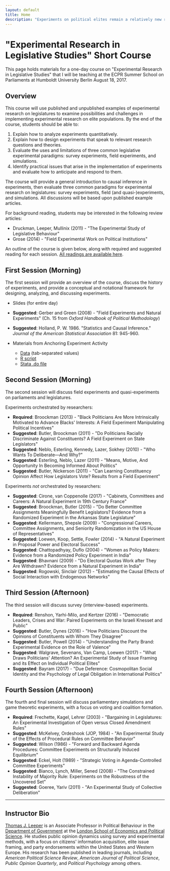 ```yaml
---
layout: default
title: Home
description: "Experiments on political elites remain a relatively new research method, yet the method has been widely used to study parliamentary behavior. This course provides an overview of experimental methods with discussion of various applications in parliamentary research."
---
```


# "Experimental Research in Legislative Studies" Short Course

This page holds materials for a one-day course on "Experimental Research in Legislative Studies" that I will be teaching at the ECPR Summer School on Parliaments at Humboldt University Berlin August 18, 2017.

## Overview

This course will use published and unpublished examples of experimental research on legislatures to examine possibilities and challenges in implementing experimental research on elite populations. By the end of the course, students should be able to:

 1. Explain how to analyze experiments quantitatively.
 2. Explain how to design experiments that speak to relevant research questions and theories.
 3. Evaluate the uses and limitations of three common legislative experimental paradigms: survey experiments, field experiments, and simulations.
 4. Identify practical issues that arise in the implementation of experiments and evaluate how to anticipate and respond to them.

The course will provide a general introduction to causal inference in experiments, then evaluate three common paradigms for experimental research on legislatures: survey experiments, field (and quasi-)experiments, and simulations. All discussions will be based upon published example articles.

For background reading, students may be interested in the following review articles:

 - Druckman, Leeper, Mullinix (2011) - "The Experimental Study of Legislative Behaviour"
 - Grose (2014) - "Field Experimental Work on Political Institutions"

An outline of the course is given below, along with required and suggested reading for each session. [All readings are available here](https://drive.google.com/drive/folders/0Bwxjj0JIn0KoZnhZSlZhSG5ranc?usp=sharing).

## First Session (Morning)

The first session will provide an overview of the course, discuss the history of experiments, and provide a conceptual and notational framework for designing, analyzing, and discussing experiments.

 - Slides (for entire day)
 
 - **Suggested**: Gerber and Green (2008) - "Field Experiments and Natural Experiments" (Ch. 15 from *Oxford Handbook of Political Methodology*)
 - **Suggested**: Holland, P. W. 1986. "Statistics and Causal Inference." *Journal of the American Statistical Association* 81: 945-960.

 - Materials from Anchoring Experiment Activity
   - [Data](activities/activity01.tsv) (tab-separated values)
   - [R script](activities/activity01.R)
   - [Stata .do file](activities/activity01.do)

## Second Session (Morning)

The second session will discuss field experiments and quasi-experiments on parliaments and legislatures.

Experiments orchestrated by researchers:

 - **Required**: Broockman (2013) - "Black Politicians Are More Intrinsically Motivated to Advance Blacks' Interests: A Field Experiment Manipulating Political Incentives"
 - **Suggested**: Butler, Broockman (2011) - "Do Politicians Racially Discriminate Against Constituents? A Field Experiment on State Legislators"
 - **Suggested**: Neblo, Esterling, Kennedy, Lazer, Sokhey (2010) - "Who Wants To Deliberate—And Why?"
 - **Suggested**: Esterling, Neblo, Lazer (2011) - "Means, Motive, And Opportunity In Becoming Informed About Politics"
 - **Suggested**: Butler, Nickerson (2011) - "Can Learning Constituency Opinion Affect How Legislators Vote? Results from a Field Experiment"
 
Experiments *not* orchestrated by researchers:

 - **Suggested**: Cirone, van Coppenolle (2017) - "Cabinets, Committees and Careers: A Natural Experiment in 19th Century France"
 - **Suggested**: Broockman, Butler (2015) - "Do Better Committee Assignments Meaningfully Benefit Legislators? Evidence from a Randomized Experiment in the Arkansas State Legislature"
 - **Suggested**: Kellermann, Shepsle (2009) - "Congressional Careers, Committee Assignments, and Seniority Randomization in the US House of Representatives"
 - **Suggested**: Loewen, Koop, Settle, Fowler (2014) - "A Natural Experiment in Proposal Power and Electoral Success"
 - **Suggested**: Chattopadhyay, Duflo (2004) - "Women as Policy Makers: Evidence from a Randomized Policy Experiment in India"
 - **Suggested**: Bhavnani (2009) - "Do Electoral Quotas Work after They Are Withdrawn? Evidence from a Natural Experiment in India"
 - **Suggested**: Rogowski, Sinclair (2012) - "Estimating the Causal Effects of Social Interaction with Endogenous Networks"
 
## Third Session (Afternoon)

The third session will discuss survey (interview-based) experiments.

 - **Required**: Renshon, Yarhi-Milo, and Kertzer (2016) - "Democratic Leaders, Crises and War: Paired Experiments on the Israeli Knesset and Public"
 - **Suggested**: Butler, Dynes (2016) - "How Politicians Discount the Opinions of Constituents with Whom They Disagree"
 - **Suggested**: Butler, Powell (2014) - "Understanding the Party Brand: Experimental Evidence on the Role of Valence"
 - **Suggested**: Walgrave, Sevenans, Van Camp, Loewen (2017) - "What Draws Politicians' Attention? An Experimental Study of Issue Framing and its Effect on Individual Political Elites"
 - **Suggested**: Bayram (2017) - "Due Deference: Cosmopolitan Social Identity and the Psychology of Legal Obligation in International Politics"

## Fourth Session (Afternoon)

The fourth and final session will discuss parliamentary simulations and game theoretic experiments, with a focus on voting and coalition formation.

 - **Required**: Frechette, Kagel, Lehrer (2003) - "Bargaining in Legislatures: An Experimental Investigation of Open versus Closed Amendment Rules"
 - **Suggested**: McKelvey, Ordeshook (JOP, 1984) - "An Experimental Study of the Effects of Procedural Rules on Committee Behavior"
 - **Suggested**: Wilson (1986) - "Forward and Backward Agenda Procedures: Committee Experiments on Structurally Induced Equilibrium"
 - **Suggested**: Eckel, Holt (1989) - "Strategic Voting in Agenda-Controlled Committee Experiments"
 - **Suggested**: Bianco, Lynch, Miller, Sened (2008) - "The Constrained Instability of Majority Rule: Experiments on the Robustness of the Uncovered Set"
 - **Suggested**: Goeree, Yariv (2011) - "An Experimental Study of Collective Deliberation"

---

## Instructor Bio

[Thomas J. Leeper](http://www.thomasleeper.com) is an Associate Professor in Political Behaviour in the [Department of Government](http://www.lse.ac.uk/government/home.aspx) at the [London School of Economics and Political Science](http://www.lse.ac.uk/). He studies public opinion dynamics using survey and experimental methods, with a focus on citizens' information acquisition, elite issue framing, and party endorsements within the United States and Western Europe. His research has been published in leading journals, including *American Political Science Review*, *American Journal of Political Science*, *Public Opinion Quarterly*, and *Political Psychology* among others.

